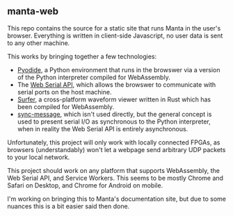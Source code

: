 ## manta-web

This repo contains the source for a static site that runs Manta in the user's browser. Everything is written in client-side Javascript, no user data is sent to any other machine.

This works by bringing together a few technologies:
- [Pyodide](https://github.com/pyodide/pyodide), a Python environment that runs in the browswer via a version of the Python interpreter compiled for WebAssembly.
- The [Web Serial API](https://developer.mozilla.org/en-US/docs/Web/API/Web_Serial_API), which allows the browswer to communicate with serial ports on the host machine.
- [Surfer](https://surfer-project.org/), a cross-platform waveform viewer written in Rust which has been compiled for WebAssembly.
- [sync-message](https://github.com/alexmojaki/sync-message), which isn't used directly, but the general concept is used to present serial I/O as synchronous to the Python interpreter, when in reality the Web Serial API is entirely asynchronous.

Unfortunately, this project will only work with locally connected FPGAs, as browsers (understandably) won't let a webpage send arbitrary UDP packets to your local network.

This project should work on any platform that supports WebAssembly, the Web Serial API, and Service Workers. This seems to be mostly Chrome and Safari on Desktop, and Chrome for Android on mobile.

I'm working on bringing this to Manta's documentation site, but due to some nuances this is a bit easier said then done.
